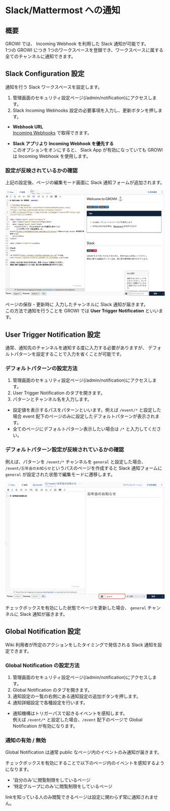 # Slack/Mattermost への通知

## 概要

GROWI では、 Incoming Webhook を利用した Slack 通知が可能です。  
1つの GROWI につき 1つのワークスペースを登録でき、ワークスペースに属する全てのチャンネルに通知できます。

## Slack Configuration 設定

通知を行う Slack ワークスペースを設定します。

1. 管理画面のセキュリティ設定ページ(/admin/notification)にアクセスします。
2. Slack Incoming Webhooks 設定の必要事項を入力し、更新ボタンを押します。

- **Webhook URL**  
[Incoming Webhooks](https://slack.com/services/new/incoming-webhook) で取得できます。


- **Slack アプリより Incoming Webhook を優先する**  
このオプションをオンにすると、 Slack App が有効になっていても GROWI は Incoming Webhook を使用します。

### 設定が反映されているかの確認

上記の設定後、ページの編集モード画面に Slack 通知フォームが追加されます。  

![slack1](./images/slack1.png)

ページの保存・更新時に 入力したチャンネルに Slack 通知が届きます。  
この方法で通知を行うことを GROWI では **User Trigger Notification** といいます。

## User Trigger Notification 設定

通常、通知先のチャンネルを通知する度に入力する必要がありますが、
デフォルトパターンを設定することで入力を省くことが可能です。

### デフォルトパターンの設定方法

1. 管理画面のセキュリティ設定ページ(/admin/notification)にアクセスします。
2. User Trigger Notification のタブを開きます。
3. パターンとチャンネル名を入力します。

- 設定値を表示するパスをパターンといいます。例えば `/event/*` と設定した場合 event 配下のページのみに設定したデフォルトパターンが表示されます。
- 全てのページにデフォルトパターン表示したい場合は `/*` と入力してください。

### デフォルトパターン設定が反映されているかの確認

例えば、パターンを `/event/*` チャンネルを `general` と設定した場合、  
`/event/忘年会のお知らせ`というパスのページを作成すると Slack 通知フォームに `general` が設定された状態で編集モードに遷移します。

![slack2](./images/slack2.png)

チェックボックスを有効にした状態でページを更新した場合、 `general` チャンネルに Slack 通知が届きます。

## Global Notification 設定

Wiki 利用者が所定のアクションをしたタイミングで発信される Slack 通知を設定できます。

### Global Notification の設定方法

1. 管理画面のセキュリティ設定ページ(/admin/notification)にアクセスします。
2. Global Notification のタブを開きます。
3. 通知設定の一覧の右側にある通知設定の追加ボタンを押します。
4. 通知詳細設定で各種設定を行います。

- 通知機構はトリガーパスで起きるイベントを感知します。  
例えば `/event/*` と設定した場合、`/event` 配下のページで Global Notification が有効になります。

### 通知の有効 / 無効

Global Notification は通常 public なページ内のイベントのみ通知が届きます。

チェックボックスを有効にすることで以下のページ内のイベントを感知するようになります。

- '自分のみ'に閲覧制限をしているページ
- '特定グループにのみ'に閲覧制限をしているページ

linkを知っている人のみ閲覧できるページは設定に関わらず常に通知されません。
